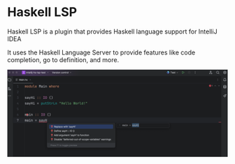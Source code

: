 # Haskell LSP
Haskell LSP is a plugin that provides Haskell language support for IntelliJ IDEA

It uses the Haskell Language Server to provide features like code completion, go to definition, and more.

![Screenshot](assets/screenshot.png)
